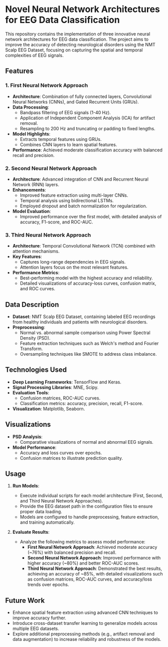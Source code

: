 # Novel Neural Network Architectures for EEG Data Classification

This repository contains the implementation of three innovative neural network architectures for EEG data classification. The project aims to improve the accuracy of detecting neurological disorders using the NMT Scalp EEG Dataset, focusing on capturing the spatial and temporal complexities of EEG signals.

## Features

### 1. First Neural Network Approach
- **Architecture**: Combination of fully connected layers, Convolutional Neural Networks (CNNs), and Gated Recurrent Units (GRUs).
- **Data Processing**:
  - Bandpass filtering of EEG signals (1-40 Hz).
  - Application of Independent Component Analysis (ICA) for artifact removal.
  - Resampling to 200 Hz and truncating or padding to fixed lengths.
- **Model Highlights**:
  - Extracts temporal features using GRUs.
  - Combines CNN layers to learn spatial features.
- **Performance**: Achieved moderate classification accuracy with balanced recall and precision.

### 2. Second Neural Network Approach
- **Architecture**: Advanced integration of CNN and Recurrent Neural Network (RNN) layers.
- **Enhancements**:
  - Improved feature extraction using multi-layer CNNs.
  - Temporal analysis using bidirectional LSTMs.
  - Employed dropout and batch normalization for regularization.
- **Model Evaluation**:
  - Improved performance over the first model, with detailed analysis of accuracy, F1-score, and ROC-AUC.

### 3. Third Neural Network Approach
- **Architecture**: Temporal Convolutional Network (TCN) combined with attention mechanisms.
- **Key Features**:
  - Captures long-range dependencies in EEG signals.
  - Attention layers focus on the most relevant features.
- **Performance Metrics**:
  - Best-performing model with the highest accuracy and reliability.
  - Detailed visualizations of accuracy-loss curves, confusion matrix, and ROC curves.

## Data Description
- **Dataset**: NMT Scalp EEG Dataset, containing labeled EEG recordings from healthy individuals and patients with neurological disorders.
- **Preprocessing**:
  - Normal vs. abnormal sample comparison using Power Spectral Density (PSD).
  - Feature extraction techniques such as Welch's method and Fourier Transform.
  - Oversampling techniques like SMOTE to address class imbalance.

## Technologies Used
- **Deep Learning Frameworks**: TensorFlow and Keras.
- **Signal Processing Libraries**: MNE, Scipy.
- **Evaluation Tools**:
  - Confusion matrices, ROC-AUC curves.
  - Classification metrics: accuracy, precision, recall, F1-score.
- **Visualization**: Matplotlib, Seaborn.

## Visualizations
- **PSD Analysis**:
  - Comparative visualizations of normal and abnormal EEG signals.
- **Model Performance**:
  - Accuracy and loss curves over epochs.
  - Confusion matrices to illustrate prediction quality.

## Usage

1. **Run Models**:
   - Execute individual scripts for each model architecture (First, Second, and Third Neural Network Approaches).
   - Provide the EEG dataset path in the configuration files to ensure proper data loading.
   - Models are configured to handle preprocessing, feature extraction, and training automatically.

2. **Evaluate Results**:
   - Analyze the following metrics to assess model performance:
     - **First Neural Network Approach**: Achieved moderate accuracy (~76%) with balanced precision and recall.
     - **Second Neural Network Approach**: Improved performance with higher accuracy (~80%) and better ROC-AUC scores.
     - **Third Neural Network Approach**: Demonstrated the best results, achieving an accuracy of ~85%, with detailed visualizations such as confusion matrices, ROC-AUC curves, and accuracy/loss trends over epochs.

## Future Work
- Enhance spatial feature extraction using advanced CNN techniques to improve accuracy further.
- Introduce cross-dataset transfer learning to generalize models across multiple EEG datasets.
- Explore additional preprocessing methods (e.g., artifact removal and data augmentation) to increase reliability and robustness of the models.
